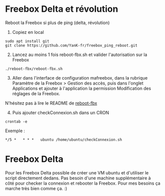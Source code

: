 # Freebox Delta et révolution
Reboot la Freebox si plus de ping (delta, révolution)

1. Copiez en local
```shell
sudo apt install git
git clone https://github.com/YanK-fr/freebox_ping_reboot.git
```
2. Lancez au moins 1 fois reboot-fbx.sh et valider l'autorisation sur la Freebox
```shell
./reboot-fbx/reboot-fbx.sh
```
3. Aller dans l'interface de configuration mafreebox, dans la rubrique Paramètre de la Freebox > Gestion des accès, puis dans l'onglet Applications et ajouter à l'application la permission Modification des réglages de la Freebox.

N'hésitez pas à lire le README de [reboot-fbx](https://github.com/kmmndr/reboot-fbx)

4. Puis ajouter checkConnexion.sh dans un CRON
```shell
crontab -e
```
Exemple :
```
*/5 *   * * *   ubuntu /home/ubuntu/checkConnexion.sh
```

# Freebox Delta

Pour les Freebox Delta possible de créer une VM ubuntu et d'utiliser le script directement dedans.
Pas besoin d'une machine supplémentaire à côté pour checker la connexion et rebooter la Freebox.
Pour mes besoins ça marche très bien comme ça. :)
